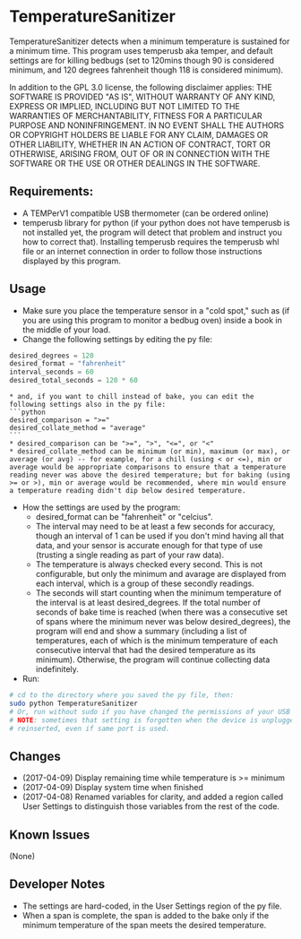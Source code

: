# TemperatureSanitizer
TemperatureSanitizer detects when a minimum temperature is sustained for a minimum time. This program uses temperusb aka temper, and default settings are for killing bedbugs (set to 120mins though 90 is considered minimum, and 120 degrees fahrenheit though 118 is considered minimum).

In addition to the GPL 3.0 license, the following disclaimer applies: THE SOFTWARE IS PROVIDED "AS IS", WITHOUT WARRANTY OF ANY KIND, EXPRESS OR IMPLIED, INCLUDING BUT NOT LIMITED TO THE WARRANTIES OF MERCHANTABILITY, FITNESS FOR A PARTICULAR PURPOSE AND NONINFRINGEMENT. IN NO EVENT SHALL THE AUTHORS OR COPYRIGHT HOLDERS BE LIABLE FOR ANY CLAIM, DAMAGES OR OTHER LIABILITY, WHETHER IN AN ACTION OF CONTRACT, TORT OR OTHERWISE, ARISING FROM, OUT OF OR IN CONNECTION WITH THE SOFTWARE OR THE USE OR OTHER DEALINGS IN THE SOFTWARE.

## Requirements:
* A TEMPerV1 compatible USB thermometer (can be ordered online)
* temperusb library for python (if your python does not have temperusb is not installed yet, the program will detect that problem and instruct you how to correct that). Installing temperusb requires the temperusb whl file or an internet connection in order to follow those instructions displayed by this program.

## Usage
* Make sure you place the temperature sensor in a "cold spot," such as (if you are using this program to monitor a bedbug oven) inside a book in the middle of your load.
* Change the following settings by editing the py file:
```python
desired_degrees = 120
desired_format = "fahrenheit"
interval_seconds = 60
desired_total_seconds = 120 * 60
```
    * and, if you want to chill instead of bake, you can edit the following settings also in the py file:
    ```python
    desired_comparison = ">="
    desired_collate_method = "average"
    ```
    * desired_comparison can be ">=", ">", "<=", or "<"
    * desired_collate_method can be minimum (or min), maximum (or max), or average (or avg) -- for example, for a chill (using < or <=), min or average would be appropriate comparisons to ensure that a temperature reading never was above the desired temperature; but for baking (using >= or >), min or average would be recommended, where min would ensure a temperature reading didn't dip below desired temperature.

* How the settings are used by the program:
    * desired_format can be "fahrenheit" or "celcius".
    * The interval may need to be at least a few seconds for accuracy, though an interval of 1 can be used if you don't mind having all that data, and your sensor is accurate enough for that type of use (trusting a single reading as part of your raw data).
    * The temperature is always checked every second. This is not configurable, but only the minimum and avarage are displayed from each interval, which is a group of these secondly readings.
    * The seconds will start counting when the minimum temperature of the interval is at least desired_degrees. If the total number of seconds of bake time is reached (when there was a consecutive set of spans where the minimum never was below desired_degrees), the program will end and show a summary (including a list of temperatures, each of which is the minimum temperature of each consecutive interval that had the desired temperature as its minimum). Otherwise, the program will continue collecting data indefinitely.
* Run:
```bash
# cd to the directory where you saved the py file, then:
sudo python TemperatureSanitizer
# Or, run without sudo if you have changed the permissions of your USB device.
# NOTE: sometimes that setting is forgotten when the device is unplugged and
# reinserted, even if same port is used.
```


## Changes
* (2017-04-09) Display remaining time while temperature is >= minimum
* (2017-04-09) Display system time when finished
* (2017-04-08) Renamed variables for clarity, and added a region called User Settings to distinguish those variables from the rest of the code.


## Known Issues
(None)

## Developer Notes
* The settings are hard-coded, in the User Settings region of the py file.
* When a span is complete, the span is added to the bake only if the minimum temperature of the span meets the desired temperature.
